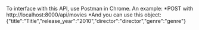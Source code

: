To interface with this API, use Postman in Chrome.
An example:
  *POST with http://localhost:8000/api/movies
  *And you can use this object: {"title":"Title","release_year":"2010","director":"director","genre":"genre"}


